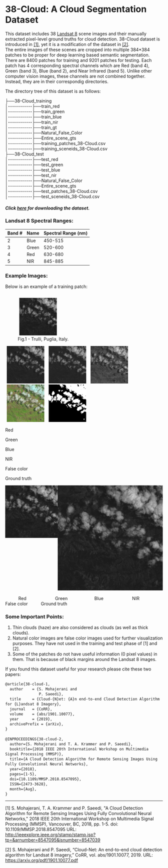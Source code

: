 # 38-Cloud: A Cloud Segmentation Dataset
This dataset includes 38 [Landsat 8](https://www.usgs.gov/land-resources/nli/landsat/landsat-8?qt-science_support_page_related_con=0#qt-science_support_page_related_con) scene images and their manually extracted pixel-level ground truths for cloud detection. 38-Cloud dataset is introduced in [[1]](https://arxiv.org/pdf/1901.10077.pdf), yet it is a modification of the dataset in [[2]](https://ieeexplore.ieee.org/document/8547095).  
The entire images of these scenes are cropped into multiple 384*384 patches to be proper for deep learning based semantic segmentation. There are 8400 patches for training and 9201 patches for testing.
Each patch has 4 corresponding spectral channels which are Red (band 4), Green (band 3), Blue (band 2), and Near Infrared (band 5). Unlike other computer vision images, these channels are not combined together. Instead, they are in their correspondig directories. 

The directory tree of this dataset is as follows:
  
├──38-Cloud_training  
│------------├──train_red  
│------------├──train_green  
│------------├──train_blue  
│------------├──train_nir  
│------------├──train_gt  
│------------├──Natural_False_Color  
│------------├──Entire_scene_gts  
│------------├──training_patches_38-Cloud.csv  
│------------├──training_sceneids_38-Cloud.csv  
├──38-Cloud_test     
│------------├──test_red  
│------------├──test_green  
│------------├──test_blue  
│------------├──test_nir  
│------------├──Natural_False_Color  
│------------├──Entire_scene_gts  
│------------├──test_patches_38-Cloud.csv  
│------------├──test_sceneids_38-Cloud.csv    
  
    
#### *Click [here](http://goo.gl/nW1hQz) for downloading the dataset.*
  
### Landsat 8 Spectral Ranges:<br>  

| Band #  | Name | Spectral Range (nm) |
| ------------- | ------------- |------|
| 2  | Blue  | 450-515|
| 3  | Green  | 520-600|
| 4  | Red  | 630-680|
| 5  | NIR  |845-885|

### Example Images:
Below is an example of a training patch:  

<div class="row"> 
  <div class="column">
    <figure>
    <img src="./sample/red_patch_192_10_by_12_LC08_L1TP_002053_20160520_20170324_01_T1.jpg" width="120" height="120" hspace=5 > 
  <figcaption>Fig.1 - Trulli, Puglia, Italy.</figcaption>
</figure>
    <img src="./sample/green_patch_192_10_by_12_LC08_L1TP_002053_20160520_20170324_01_T1.jpg" width="120" height="120"hspace=5 > 
    <img src="./sample/blue_patch_192_10_by_12_LC08_L1TP_002053_20160520_20170324_01_T1.jpg" width="120" height="120" hspace=5 > 
    <img src="./sample/nir_patch_192_10_by_12_LC08_L1TP_002053_20160520_20170324_01_T1.jpg" width="120" height="120" hspace=5 > 
    <img src="./sample/truecolor_patch_192_10_by_12_LC08_L1TP_002053_20160520_20170324_01_T1.jpg" width="120" height="120" hspace=5 > 
    <img src="./sample/gt_patch_192_10_by_12_LC08_L1TP_002053_20160520_20170324_01_T1.jpg" width="120" height="120" hspace=5 > 
   </div>
    <div class="column">
      <p>Red</p>
      <p>Green</p>
      <p>Blue</p>
      <p>NIR</p>
      <p>False color</p>
      <p>Ground truth</p>
   </div>
</div>

<div style="display:flex;">
  <div style="flex:1 0 0;">
      <img src="./sample/red_patch_192_10_by_12_LC08_L1TP_002053_20160520_20170324_01_T1.jpg"> 
  </div>
  <div style="flex:2 0 0;">
      <img src="./sample/red_patch_192_10_by_12_LC08_L1TP_002053_20160520_20170324_01_T1.jpg"> 
  </div>
</div>


&emsp;&emsp;&emsp;Red &emsp;&emsp;&emsp;&emsp;&emsp;&emsp; Green &emsp;&emsp;&emsp;&emsp;&emsp;&nbsp;&nbsp; Blue &emsp;&emsp;&emsp;&emsp;&emsp;&emsp; NIR &emsp;&emsp;&emsp;&emsp;&emsp; False color&emsp;&emsp;&emsp;Ground truth
  
### Some Important Points:
1. Thin clouds (haze) are also considered as clouds (as well as thick clouds).
2. Natural color images are false color images used for further visualization purposes. They have not used in the training and test phase of \[1] and \[2]\.  
3. Some of the patches do not have useful information (0 pixel values) in them. That is because of black margins around the Landsat 8 images.

If you found this dataset useful for your research please cite these two papers:    

```
@article{38-cloud-1,  
  author    = {S. Mohajerani and  
               P. Saeedi},  
  title     = {Cloud-{N}et: {A}n end-to-end Cloud Detection Algorithm for {L}andsat 8 Imagery},  
  journal   = {CoRR},  
  volume    = {abs/1901.10077},  
  year      = {2019},  
  archivePrefix = {arXiv},  
}

@INPROCEEDINGS{38-cloud-2,   
  author={S. Mohajerani and T. A. Krammer and P. Saeedi},   
  booktitle={2018 IEEE 20th International Workshop on Multimedia Signal Processing (MMSP)},   
  title={A Cloud Detection Algorithm for Remote Sensing Images Using Fully Convolutional Neural Networks},   
  year={2018},    
  pages={1-5},   
  doi={10.1109/MMSP.2018.8547095},   
  ISSN={2473-3628},   
  month={Aug},  
}
```
---- 
[1] S. Mohajerani, T. A. Krammer and P. Saeedi, "A Cloud Detection Algorithm for Remote Sensing Images Using Fully Convolutional Neural Networks," 2018 IEEE 20th International Workshop on Multimedia Signal Processing (MMSP), Vancouver, BC, 2018, pp. 1-5.
doi: 10.1109/MMSP.2018.8547095
URL: http://ieeexplore.ieee.org/stamp/stamp.jsp?tp=&arnumber=8547095&isnumber=8547039  

[2] S. Mohajerani and P. Saeedi, “Cloud-Net: An end-to-end
cloud detection algorithm for Landsat 8 imagery,”
CoRR, vol. abs/1901.10077, 2019.
URL: https://arxiv.org/pdf/1901.10077.pdf
